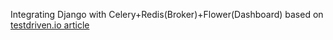 Integrating Django with Celery+Redis(Broker)+Flower(Dashboard)
based on [testdriven.io article](https://testdriven.io/blog/django-and-celery/)